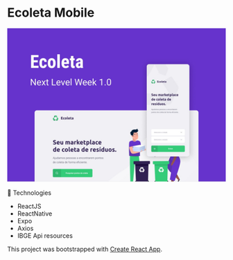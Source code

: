 # Ecoleta Mobile

![alt text](https://github.com/marciocamello/nlw-ecoleta-server/blob/master/capa.jpeg)

:rocket: Technologies

- ReactJS
- ReactNative
- Expo
- Axios
- IBGE Api resources

This project was bootstrapped with [Create React App](https://github.com/facebook/create-react-native-app).